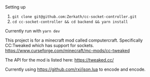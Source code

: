 Setting up

1. `git clone git@github.com:Zerkath/cc-socket-controller.git`
2. `cd cc-socket-controller && cd backend && yarn install`

Currently run with `yarn dev`

This project is for a minecraft mod called computercraft.
Specifically CC:Tweaked which has support for sockets.
https://www.curseforge.com/minecraft/mc-mods/cc-tweaked

The API for the mod is listed here:
https://tweaked.cc/

Currently using https://github.com/rxi/json.lua to encode and encode.
